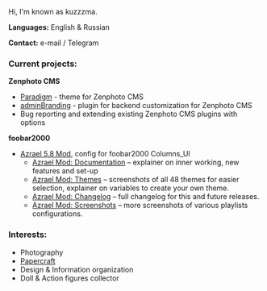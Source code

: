 Hi, 
I'm known as kuzzzma.

**Languages:** English & Russian

**Contact:** e-mail / Telegram

### Current projects: 
**Zenphoto CMS**
- [Paradigm](https://www.blog.private-universe.net/web-and-tech/zenphoto-theme-paradigm/) - theme for Zenphoto CMS
- [adminBranding](https://github.com/kuz-z-zma/adminBranding) - plugin for backend customization for Zenphoto CMS
- Bug reporting and extending existing Zenphoto CMS plugins with options

**foobar2000**
- [Azrael 5.8 Mod](https://www.blog.private-universe.net/music/foobar2000-azrael-mod/), config for foobar2000 Columns_UI
  - [Azrael Mod: Documentation](https://www.blog.private-universe.net/music/foobar2000-azrael-mod/azrael-mod-documentation/) – explainer on inner working, new features and set-up
  - [Azrael Mod: Themes](https://www.blog.private-universe.net/music/foobar2000-azrael-mod/azrael-mod-themes/) – screenshots of all 48 themes for easier selection, explainer on variables to create your own theme.
  - [Azrael Mod: Changelog](https://www.blog.private-universe.net/music/foobar2000-azrael-mod/azrael-mod-changelog/) – full changelog for this and future releases.
  - [Azrael Mod: Screenshots](https://www.blog.private-universe.net/music/foobar2000-azrael-mod/azrael-mod-screenshots/) – more screenshots of various playlists configurations.

### Interests:
- Photography
- [Papercraft](https://www.blog.private-universe.net/papercraft/)
- Design & Information organization
- Doll & Action figures collector
  
<!-- 🌱 I’m currently learning ...
- 👯 I’m looking to collaborate on ...
- 🤔 I’m looking for help with ...
- 💬 Ask me about ...
- 📫 How to reach me: ...
- 😄 Pronouns: ...
- ⚡ Fun fact: ...
-->
